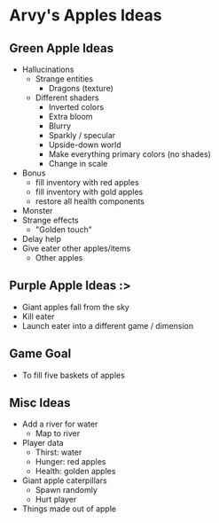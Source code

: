 # Arvy's Apples Ideas
## Green Apple Ideas
 - Hallucinations
   - Strange entities
     - Dragons (texture)
   - Different shaders
     - Inverted colors
	 - Extra bloom
	 - Blurry
	 - Sparkly / specular
	 - Upside-down world
	 - Make everything primary colors (no shades)
	 - Change in scale
  - Bonus
    - fill inventory with red apples
	- fill inventory with gold apples
	- restore all health components
  - Monster
  - Strange effects
    - "Golden touch"
  - Delay help
  - Give eater other apples/items
    - Other apples

## Purple Apple Ideas :>
 - Giant apples fall from the sky
 - Kill eater
 - Launch eater into a different game / dimension

## Game Goal
 - To fill five baskets of apples

## Misc Ideas
 - Add a river for water
   - Map to river
 - Player data
   - Thirst: water
   - Hunger: red apples
   - Health: golden apples
 - Giant apple caterpillars
   - Spawn randomly
   - Hurt player
 - Things made out of apple
